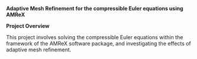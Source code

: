 **Adaptive Mesh Refinement for the compressible Euler equations using AMReX**

**Project Overview**

This project involves solving the compressible Euler equations within the framework of the AMReX software package, and investigating the effects of adaptive mesh refinement.